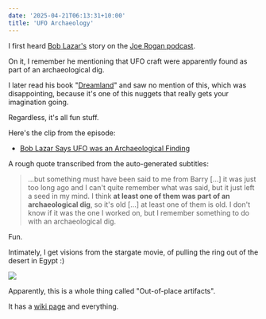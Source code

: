 ```yaml
---
date: '2025-04-21T06:13:31+10:00'
title: 'UFO Archaeology'
---
```


I first heard [Bob Lazar's](https://en.wikipedia.org/wiki/Bob_Lazar) story on the [Joe Rogan podcast](https://www.youtube.com/watch?v=BEWz4SXfyCQ&ab_channel=PowerfulJRE).

On it, I remember he mentioning that UFO craft were apparently found as part of an archaeological dig.

I later read his book "[Dreamland](https://www.goodreads.com/book/show/43822273-dreamland)" and saw no mention of this, which was disappointing, because it's one of this nuggets that really gets your imagination going.

Regardless, it's all fun stuff.

Here's the clip from the episode:

* [Bob Lazar Says UFO was an Archaeological Finding](https://www.youtube.com/watch?v=WmF6RXf6U_A&ab_channel=JREClips)

A rough quote transcribed from the auto-generated subtitles:

> ...but something must have been said to me from Barry [...] it was just too long ago and I can't quite remember what was said, but it just left a seed in my mind. I think **at least one of them was part of an archaeological dig**, so it's old [...] at least one of them is old. I don't know if it was the one I worked on, but I remember something to do with an archaeological dig.

Fun.

Intimately, I get visions from the stargate movie, of pulling the ring out of the desert in Egypt :)

![](/blog/pics/Stargate-Egypt.webp)

Apparently, this is a whole thing called "Out-of-place artifacts".

It has a [wiki page](https://en.wikipedia.org/wiki/Out-of-place_artifact) and everything.

